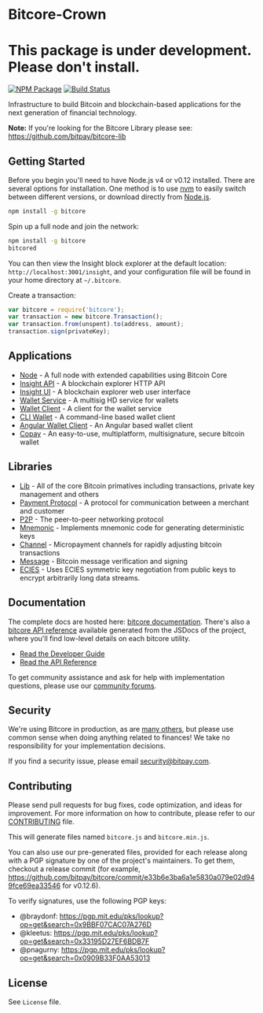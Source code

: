 Bitcore-Crown
=============

# This package is under development. Please don't install.

[![NPM Package](https://img.shields.io/npm/v/bitcore.svg?style=flat-square)](https://www.npmjs.org/package/bitcore)
[![Build Status](https://img.shields.io/travis/bitpay/bitcore.svg?branch=master&style=flat-square)](https://travis-ci.org/bitpay/bitcore)

Infrastructure to build Bitcoin and blockchain-based applications for the next generation of financial technology.

**Note:** If you're looking for the Bitcore Library please see: https://github.com/bitpay/bitcore-lib

## Getting Started

Before you begin you'll need to have Node.js v4 or v0.12 installed. There are several options for installation. One method is to use [nvm](https://github.com/creationix/nvm) to easily switch between different versions, or download directly from [Node.js](https://nodejs.org/).

```bash
npm install -g bitcore
```

Spin up a full node and join the network:

```bash
npm install -g bitcore
bitcored
```

You can then view the Insight block explorer at the default location: `http://localhost:3001/insight`, and your configuration file will be found in your home directory at `~/.bitcore`.

Create a transaction:
```js
var bitcore = require('bitcore');
var transaction = new bitcore.Transaction();
var transaction.from(unspent).to(address, amount);
transaction.sign(privateKey);
```

## Applications

- [Node](https://github.com/bitpay/bitcore-node) - A full node with extended capabilities using Bitcoin Core
- [Insight API](https://github.com/bitpay/insight-api) - A blockchain explorer HTTP API
- [Insight UI](https://github.com/bitpay/insight) - A blockchain explorer web user interface
- [Wallet Service](https://github.com/bitpay/bitcore-wallet-service) - A multisig HD service for wallets
- [Wallet Client](https://github.com/bitpay/bitcore-wallet-client) - A client for the wallet service
- [CLI Wallet](https://github.com/bitpay/bitcore-wallet) - A command-line based wallet client
- [Angular Wallet Client](https://github.com/bitpay/angular-bitcore-wallet-client) - An Angular based wallet client
- [Copay](https://github.com/bitpay/copay) - An easy-to-use, multiplatform, multisignature, secure bitcoin wallet

## Libraries

- [Lib](https://github.com/bitpay/bitcore-lib) - All of the core Bitcoin primatives including transactions, private key management and others
- [Payment Protocol](https://github.com/bitpay/bitcore-payment-protocol) - A protocol for communication between a merchant and customer
- [P2P](https://github.com/bitpay/bitcore-p2p) - The peer-to-peer networking protocol
- [Mnemonic](https://github.com/bitpay/bitcore-mnemonic) - Implements mnemonic code for generating deterministic keys
- [Channel](https://github.com/bitpay/bitcore-channel) - Micropayment channels for rapidly adjusting bitcoin transactions
- [Message](https://github.com/bitpay/bitcore-message) - Bitcoin message verification and signing
- [ECIES](https://github.com/bitpay/bitcore-ecies) - Uses ECIES symmetric key negotiation from public keys to encrypt arbitrarily long data streams.

## Documentation

The complete docs are hosted here: [bitcore documentation](http://bitcore.io/guide/). There's also a [bitcore API reference](http://bitcore.io/api/) available generated from the JSDocs of the project, where you'll find low-level details on each bitcore utility.

- [Read the Developer Guide](http://bitcore.io/guide/)
- [Read the API Reference](http://bitcore.io/api/)

To get community assistance and ask for help with implementation questions, please use our [community forums](http://bitpaylabs.com/c/bitcore).

## Security

We're using Bitcore in production, as are [many others](http://bitcore.io#projects), but please use common sense when doing anything related to finances! We take no responsibility for your implementation decisions.

If you find a security issue, please email security@bitpay.com.

## Contributing

Please send pull requests for bug fixes, code optimization, and ideas for improvement. For more information on how to contribute, please refer to our [CONTRIBUTING](https://github.com/bitpay/bitcore/blob/master/CONTRIBUTING.md) file.

This will generate files named `bitcore.js` and `bitcore.min.js`.

You can also use our pre-generated files, provided for each release along with a PGP signature by one of the project's maintainers. To get them, checkout a release commit (for example, https://github.com/bitpay/bitcore/commit/e33b6e3ba6a1e5830a079e02d949fce69ea33546 for v0.12.6).

To verify signatures, use the following PGP keys:
- @braydonf: https://pgp.mit.edu/pks/lookup?op=get&search=0x9BBF07CAC07A276D
- @kleetus: https://pgp.mit.edu/pks/lookup?op=get&search=0x33195D27EF6BDB7F
- @pnagurny: https://pgp.mit.edu/pks/lookup?op=get&search=0x0909B33F0AA53013

## License

See `License` file.
